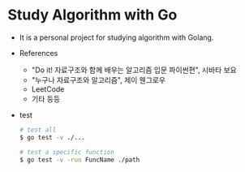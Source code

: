 # Study Algorithm with Go

- It is a personal project for studying algorithm with Golang.
- References
  - "Do it! 자료구조와 함께 배우는 알고리즘 입문 파이썬편", 시바타 보요
  - "누구나 자료구조와 알고리즘", 제이 웬그로우
  - LeetCode
  - 기타 등등

- test
  ```bash
  # test all
  $ go test -v ./...

  # test a specific function
  $ go test -v -run FuncName ./path
  ```